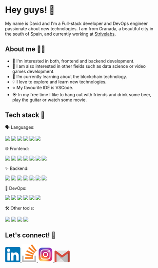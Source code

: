 # Hey guys! 👋

My name is David and I'm a Full-stack developer and DevOps engineer passionate about new technologies. I am from Granada, a beautiful city in the south of Spain,
and currently working at <a href="https://strivelabs.io/">Strivelabs</a>.

## About me 👨‍💻

- 👀 I'm interested in both, frontend and backend development.
- 🤔 I am also interested in other fields such as data science or video games development.
- 🌱 I’m currently learning about the blockchain technology.
- 💡 I love to explore and learn new technologies.
- ⭐ My favourite IDE is VSCode.
- ☀️ In my free time I like to hang out with friends and drink some beer, play the guitar or watch some movie.

## Tech stack 🧰

🗣️ Languages:

<img src="https://badges.aleen42.com/src/javascript.svg" /> <img src="https://badges.aleen42.com/src/typescript.svg" />
<img src="https://img.shields.io/badge/-Python-3776AB?logo=python&labelColor=grey" />
<img src="https://badges.aleen42.com/src/golang.svg" />
<img src="https://img.shields.io/badge/-Rust-000000?logo=rust&labelColor=grey" />
<img src="https://img.shields.io/badge/-Solidity-363636?logo=solidity&labelColor=grey" />

🌐 Frontend:

<img src="https://badges.aleen42.com/src/react.svg" /> <img src="https://badges.aleen42.com/src/vue.svg" />
<img src="https://badges.aleen42.com/src/javascript.svg" />
<img src="https://img.shields.io/badge/-HTML5-E34F26?logo=html5&logoColor=white&labelColor=grey" />
<img src="https://img.shields.io/badge/-CSS3-1572B6?logo=css3&labelColor=grey" />
<img src="https://img.shields.io/badge/-Material%20UI-0081CB?logo=material-ui&labelColor=grey" />
<img src="https://img.shields.io/badge/-Bootstrap-7952B3?logo=bootstrap&labelColor=grey" />

✨ Backend:

<img src="https://badges.aleen42.com/src/node.svg" /> <img src="https://img.shields.io/badge/-Express-000000?logo=express&labelColor=grey" />
<img src="https://img.shields.io/badge/-GraphQL-E10098?logo=graphql&labelColor=grey" />
<img src="https://img.shields.io/badge/-Apollo-311C87?logo=apollo-graphql&labelColor=grey" />
<img src="https://img.shields.io/badge/-MongoDB-47A248?logo=mongodb&labelColor=grey" />
<img src="https://img.shields.io/badge/-PostgreSQL-336791?logo=postgresql&labelColor=grey" />
<img src="https://img.shields.io/badge/-Firebase-FFCA28?logo=firebase&labelColor=grey" />

👷 DevOps:

<img src="https://img.shields.io/badge/-AWS-232F3E?logo=amazon-aws&labelColor=grey" /> <img src="https://badges.aleen42.com/src/docker.svg" />
<img src="https://img.shields.io/badge/-Kubernetes-326CE5?logo=kubernetes&labelColor=grey" />
<img src="https://badges.aleen42.com/src/gitlab.svg" /> <img src="https://img.shields.io/badge/-CircleCI-343434?logo=circleci&labelColor=grey" />
<img src="https://img.shields.io/badge/-Heroku-430098?logo=heroku&labelColor=grey" />

🛠️ Other tools:

<img src="https://badges.aleen42.com/src/visual_studio_code.svg" /> <img src="https://badges.aleen42.com/src/github.svg" />
<img src="https://badges.aleen42.com/src/gitlab.svg" /> <img src="https://badges.aleen42.com/src/eslint.svg" />

## Let's connect! 🍻

<a href="https://www.linkedin.com/in/david-fern%C3%A1ndez-ortiz-139b7312a/">
  <img width="50" src="https://github.com/davidivad96/davidivad96/blob/main/logos/linkedin-logo.png?raw=true" />
</a>

<a href="https://stackoverflow.com/users/12181519/david-fern%c3%a1ndez-ortiz">
  <img width="50" src="https://github.com/davidivad96/davidivad96/blob/main/logos/stackoverflow-logo.png?raw=true" />
</a>

<a href="https://www.instagram.com/davidivad96/">
  <img width="50" src="https://github.com/davidivad96/davidivad96/blob/main/logos/instagram-logo.png?raw=true" />
</a>

<a href="mailto:davidivad96@gmail.com">
  <img width="50" src="https://github.com/davidivad96/davidivad96/blob/main/logos/gmail-logo.png?raw=true" />
</a>

<!---
- 👀 I’m interested in ...
- 🌱 I’m currently learning ...
- 💞️ I’m looking to collaborate on ...
- 📫 How to reach me ...
--->

<!---
davidivad96/davidivad96 is a ✨ special ✨ repository because its `README.md` (this file) appears on your GitHub profile.
You can click the Preview link to take a look at your changes.
--->
